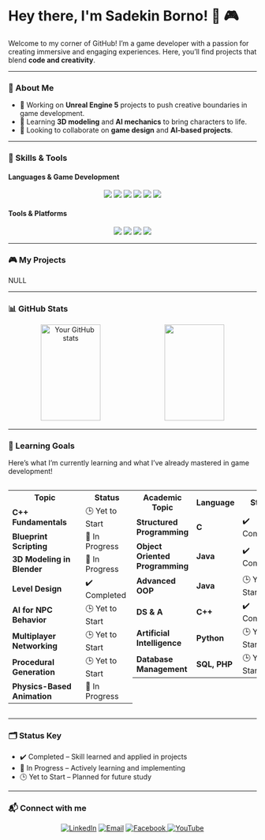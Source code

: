 # Hey there, I'm Sadekin Borno! 👾 🎮

Welcome to my corner of GitHub! I’m a game developer with a passion for creating immersive and engaging experiences. Here, you’ll find projects that blend **code and creativity**.

---

### 🎨 About Me
- 🔭 Working on **Unreal Engine 5** projects to push creative boundaries in game development.
- 🌱 Learning **3D modeling** and **AI mechanics** to bring characters to life.
- 👯 Looking to collaborate on **game design** and **AI-based projects**.

---

### 🔧 Skills & Tools

#### Languages & Game Development
<p align="center">
  <img src="https://img.shields.io/badge/C++-blue?style=for-the-badge&logo=cplusplus&logoColor=white"/>
  <img src="https://img.shields.io/badge/C-00599C?style=for-the-badge&logo=c&logoColor=white"/>
  <img src="https://img.shields.io/badge/C%23-239120?style=for-the-badge&logo=csharp&logoColor=white"/>
  <img src="https://img.shields.io/badge/Java-007396?style=for-the-badge&logo=java&logoColor=white"/>
  <img src="https://img.shields.io/badge/Blueprint-0E1128?style=for-the-badge&logo=blueprint&logoColor=white"/>
  <img src="https://img.shields.io/badge/Pygame-3766AB?style=for-the-badge&logo=python&logoColor=white"/>
</p>


#### Tools & Platforms
<p align="center">
  <img src="https://img.shields.io/badge/Unreal%20Engine-0E1128?style=for-the-badge&logo=unrealengine&logoColor=white"/>
  <img src="https://img.shields.io/badge/VS%20Code-007ACC?style=for-the-badge&logo=visualstudiocode&logoColor=white"/>
  <img src="https://img.shields.io/badge/Blender-E87D0D?style=for-the-badge&logo=blender&logoColor=white"/>
  <img src="https://img.shields.io/badge/GitHub-181717?style=for-the-badge&logo=github&logoColor=white"/>
</p>

---

### 🎮 My Projects

NULL

---

### 📊 GitHub Stats
<p align="center">
  <img src="https://github-readme-stats.vercel.app/api?username=sadekinborno&show_icons=true&theme=chartreuse-dark" alt="Your GitHub stats" width="49%" height="195"/>
  <img src="https://github-readme-streak-stats.herokuapp.com/?user=sadekinborno&theme=chartreuse-dark" width="49%" height="195"/>
</p>



---

### 🎯 Learning Goals

Here’s what I’m currently learning and what I’ve already mastered in game development!  

<div style="display: flex; justify-content: space-between;">

<!-- Game Development Goals Table -->
<table>
  <tr>
    <th>Topic</th>
    <th>Status</th>
  </tr>
  <tr>
    <td><b>C++ Fundamentals</b></td>
    <td>🕒 Yet to Start</td>
  </tr>
  <tr>
    <td><b>Blueprint Scripting</b></td>
    <td>🔄 In Progress</td>
  </tr>
  <tr>
    <td><b>3D Modeling in Blender</b></td>
    <td>🔄 In Progress</td>
  </tr>
  <tr>
    <td><b>Level Design</b></td>
    <td>✔️ Completed</td>
  </tr>
  <tr>
    <td><b>AI for NPC Behavior</b></td>
    <td>🕒 Yet to Start</td>
  </tr>
  <tr>
    <td><b>Multiplayer Networking</b></td>
    <td>🕒 Yet to Start</td>
  </tr>
  <tr>
    <td><b>Procedural Generation</b></td>
    <td>🕒 Yet to Start</td>
  </tr>
  <tr>
    <td><b>Physics-Based Animation</b></td>
    <td>🔄 In Progress</td>
  </tr>
</table>

<!-- Academic Goals Table -->
<table>
  <tr>
    <th>Academic Topic</th>
    <th>Language</th>
    <th>Status</th>
  </tr>
  <tr>
    <td><b>Structured Programming</b></td>
    <td><b>C</b></td>
    <td>✔️ Completed</td>
  </tr>
  <tr>
    <td><b>Object Oriented Programming</b></td>
    <td><b>Java</b></td>
    <td>✔️ Completed</td>
  </tr>
  <tr>
    <td><b>Advanced OOP</b></td>
    <td><b>Java</b></td>
    <td>🕒 Yet to Start</td>
  </tr>
  <tr>
    <td><b>DS & A</b></td>
    <td><b>C++</b></td>
    <td>✔️ Completed</td>
  </tr>
  <tr>
    <td><b>Artificial Intelligence</b></td>
    <td><b>Python</b></td>
    <td>🕒 Yet to Start</td>
  </tr>
  <tr>
    <td><b>Database Management</b></td>
    <td><b>SQL, PHP</b></td>
    <td>🕒 Yet to Start</td>
  </tr>
</table>

</div>

---

### 🗂 Status Key
- ✔️ Completed – Skill learned and applied in projects
- 🔄 In Progress – Actively learning and implementing
- 🕒 Yet to Start – Planned for future study


---

### 📬 Connect with me
<p align="center">
  <a href="https://www.linkedin.com/in/sadekin-borno-049272266/" target="_blank"><img src="https://img.shields.io/badge/-LinkedIn-0077B5?style=for-the-badge&logo=linkedin&logoColor=white" alt="LinkedIn"/></a>
 <a href="mailto:sadekinborno07@gmail.com"><img src="https://img.shields.io/badge/-Email-D14836?style=for-the-badge&logo=gmail&logoColor=white" alt="Email"/></a>

   <a href="https://www.facebook.com/rockstar.oxygen.tf/" target="_blank">
    <img src="https://img.shields.io/badge/Facebook-1877F2?style=for-the-badge&logo=facebook&logoColor=white" alt="Facebook"/>
  </a>
  <a href="https://www.youtube.com/@matteblackstudios7" target="_blank">
    <img src="https://img.shields.io/badge/YouTube-FF0000?style=for-the-badge&logo=youtube&logoColor=white" alt="YouTube"/>
  </a>
</p>
